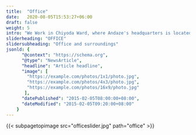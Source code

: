 ```yaml
---
title:  "Office"
date:   2020-08-05T15:53:27+06:00
draft: false
weight: 5
intro: "We Work in Chiyoda Ward, where Andaze's headquarters is located, is a one-minute walk from Exit 6 of Hanzomon Station on the Hanzomon Line. The surrounding area is a very pleasant place to spend time, with many important national institutions, cherry blossom viewing spots, and delicious restaurants. Why not take a lunch break or after work and take a stroll around Hanzomon with its many attractions?"
sliderheading: "OFFICE"
slidersubheading: "Office and surroundings"
jsonld: {
      "@context": "https://schema.org",
      "@type": "NewsArticle",
      "headline": "Article headline",
      "image": [
        "https://example.com/photos/1x1/photo.jpg",
        "https://example.com/photos/4x3/photo.jpg",
        "https://example.com/photos/16x9/photo.jpg"
       ],
      "datePublished": "2015-02-05T08:00:00+08:00",
      "dateModified": "2015-02-05T09:20:00+08:00"
    }
---
```

{{< subpagetopimage src="officeslider.jpg" path="office" >}}